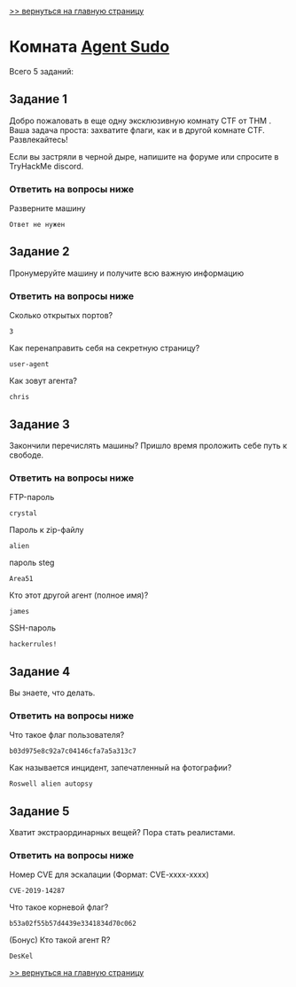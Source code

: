 [>> вернуться на главную страницу](https://github.com/BEPb/tryhackme/blob/master/README.md)

# Комната [Agent Sudo](https://tryhackme.com/r/room/agentsudoctf) 

Всего 5 заданий:
## Задание 1
Добро пожаловать в еще одну эксклюзивную комнату CTF от THM . Ваша задача проста: захватите флаги, как и в другой 
комнате CTF. Развлекайтесь! 

Если вы застряли в черной дыре, напишите на форуме или спросите в TryHackMe discord.

### Ответить на вопросы ниже
Разверните машину
```commandline
Ответ не нужен
```

## Задание 2
Пронумеруйте машину и получите всю важную информацию

### Ответить на вопросы ниже
Сколько открытых портов?
```commandline
3
```
Как перенаправить себя на секретную страницу?
```commandline
user-agent
```
Как зовут агента?
```commandline
chris
```

## Задание 3
Закончили перечислять машины? Пришло время проложить себе путь к свободе.

### Ответить на вопросы ниже
FTP-пароль
```commandline
crystal
```
Пароль к zip-файлу
```commandline
alien
```
пароль steg
```commandline
Area51
```
Кто этот другой агент (полное имя)?
```commandline
james
```
SSH-пароль
```commandline
hackerrules!
```

## Задание 4
Вы знаете, что делать.

### Ответить на вопросы ниже
Что такое флаг пользователя?
```commandline
b03d975e8c92a7c04146cfa7a5a313c7
```
Как называется инцидент, запечатленный на фотографии?
```commandline
Roswell alien autopsy
```

## Задание 5
Хватит экстраординарных вещей? Пора стать реалистами.

### Ответить на вопросы ниже
Номер CVE для эскалации 
(Формат: CVE-xxxx-xxxx)
```commandline
CVE-2019-14287
```
Что такое корневой флаг?
```commandline
b53a02f55b57d4439e3341834d70c062
```
(Бонус) Кто такой агент R?
```commandline
DesKel
```

[>> вернуться на главную страницу](https://github.com/BEPb/tryhackme/blob/master/README.md)